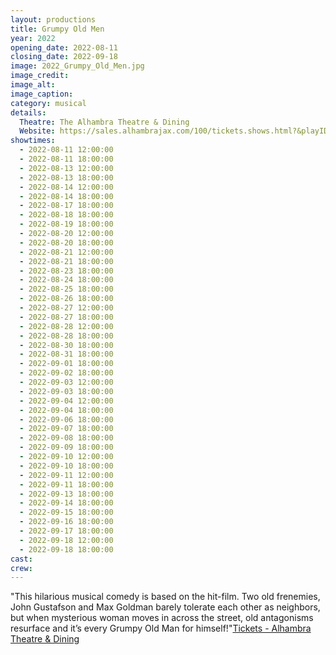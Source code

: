 ```yaml
---
layout: productions
title: Grumpy Old Men
year: 2022
opening_date: 2022-08-11
closing_date: 2022-09-18
image: 2022_Grumpy_Old_Men.jpg
image_credit: 
image_alt:
image_caption:
category: musical
details:
  Theatre: The Alhambra Theatre & Dining
  Website: https://sales.alhambrajax.com/100/tickets.shows.html?&playID=394
showtimes: 
  - 2022-08-11 12:00:00
  - 2022-08-11 18:00:00
  - 2022-08-13 12:00:00
  - 2022-08-13 18:00:00
  - 2022-08-14 12:00:00
  - 2022-08-14 18:00:00
  - 2022-08-17 18:00:00
  - 2022-08-18 18:00:00
  - 2022-08-19 18:00:00
  - 2022-08-20 12:00:00
  - 2022-08-20 18:00:00
  - 2022-08-21 12:00:00
  - 2022-08-21 18:00:00
  - 2022-08-23 18:00:00
  - 2022-08-24 18:00:00
  - 2022-08-25 18:00:00
  - 2022-08-26 18:00:00
  - 2022-08-27 12:00:00
  - 2022-08-27 18:00:00
  - 2022-08-28 12:00:00
  - 2022-08-28 18:00:00
  - 2022-08-30 18:00:00
  - 2022-08-31 18:00:00
  - 2022-09-01 18:00:00
  - 2022-09-02 18:00:00
  - 2022-09-03 12:00:00
  - 2022-09-03 18:00:00
  - 2022-09-04 12:00:00
  - 2022-09-04 18:00:00
  - 2022-09-06 18:00:00
  - 2022-09-07 18:00:00
  - 2022-09-08 18:00:00
  - 2022-09-09 18:00:00
  - 2022-09-10 12:00:00
  - 2022-09-10 18:00:00
  - 2022-09-11 12:00:00
  - 2022-09-11 18:00:00
  - 2022-09-13 18:00:00
  - 2022-09-14 18:00:00
  - 2022-09-15 18:00:00
  - 2022-09-16 18:00:00
  - 2022-09-17 18:00:00
  - 2022-09-18 12:00:00
  - 2022-09-18 18:00:00
cast:
crew:
---
```

"This hilarious musical comedy is based on the hit-film. Two old frenemies, John Gustafson and Max Goldman barely tolerate each other as neighbors, but when mysterious woman moves in across the street, old antagonisms resurface and it’s every Grumpy Old Man for himself!"[Tickets - Alhambra Theatre & Dining](https://www.alhambrajax.com/tickets/)
